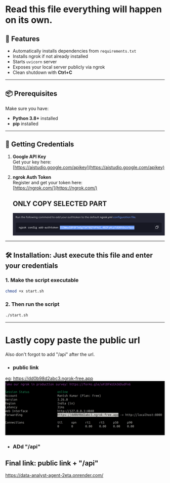 # Read this file everything will happen on its own.

## 🚀 Features
- Automatically installs dependencies from `requirements.txt`
- Installs ngrok if not already installed
- Starts `uvicorn` server
- Exposes your local server publicly via ngrok
- Clean shutdown with **Ctrl+C**
---

## 📦 Prerequisites
Make sure you have:
- **Python 3.8+** installed
- **pip** installed

---


## 🔑 Getting Credentials
1. **Google API Key**  
   Get your key here:  
   [https://aistudio.google.com/apikey](https://aistudio.google.com/apikey)

2. **ngrok Auth Token**  
   Register and get your token here:  
   [https://ngrok.com/](https://ngrok.com/)

   ## ONLY COPY SELECTED PART
   ![ngrog screenshot](ngrok_ss.png)

---

## 🛠️ Installation: Just execute this file and enter your credentials

### 1. Make the script executable
```bash
chmod +x start.sh
```

### 2. Then run the script 
```bash
./start.sh
```


---

# Lastly copy paste the public url
Also don't forgot to add "/api" after the url.

- ### public link

eg: https://dd0b98d2abc3.ngrok-free.app
![public link](final_public_link.png)

- ### ADd "/api"

## Final link: public link + "/api"

https://data-analyst-agent-2eta.onrender.com/

